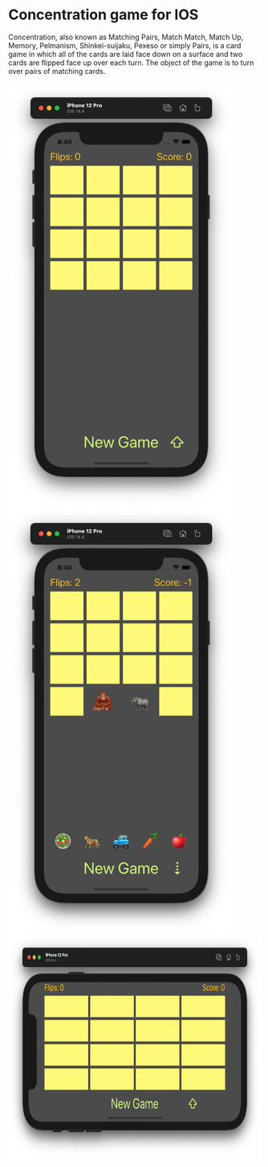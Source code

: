 # Concentration game for IOS
Concentration, also known as Matching Pairs, Match Match, Match Up, Memory, Pelmanism, Shinkei-suijaku, Pexeso or simply Pairs, is a card game in which all of the cards are laid face down on a surface and two cards are flipped face up over each turn. The object of the game is to turn over pairs of matching cards.

<img src="https://github.com/MANT-i-S/Concentration/blob/main/SS1.png" width="450"><img src="https://github.com/MANT-i-S/Concentration/blob/main/SS3.png" width="450">
<img src="https://github.com/MANT-i-S/Concentration/blob/main/SS7.png" height="450">
